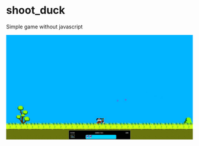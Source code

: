 # shoot_duck

Simple game without javascript

<img width="640" alt="duck" src="https://github.com/pochivalin-alexey/shoot_duck/blob/master/img/board.jpg?raw=true">
